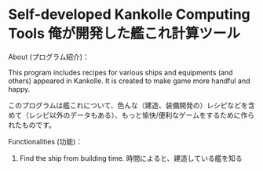 # Self-developed Kankolle Computing Tools 俺が開発した艦これ計算ツール

About (プログラム紹介)：

This program includes recipes for various ships and equipments (and others) appeared in Kankolle. It is created to make game more handful and happy.

このプログラムは艦これについて、色んな（建造、装備開発の）レシピなどを含めて（レシピ以外のデータもある）、もっと愉快/便利なゲームをするために作られたものです。


Functionalities (功能)：

1. Find the ship from building time.
時間によると、建造している艦を知る

